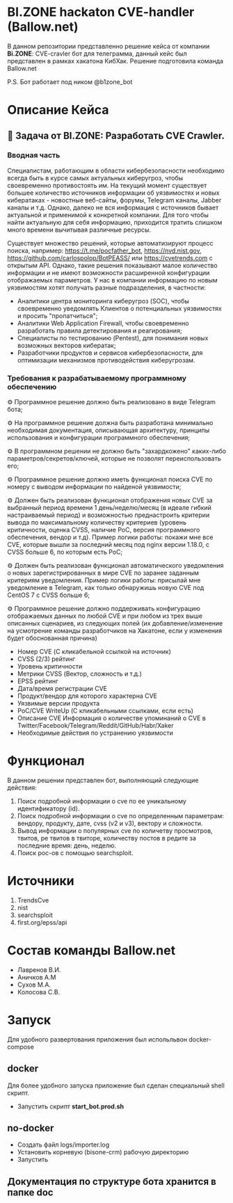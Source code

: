 # BI.ZONE hackaton CVE-handler (Ballow.net)

В данном репозитории представленно решение кейса от компании **Bi.ZONE**: CVE-cravler бот для телеграмма, данный кейс был представлен в рамках хакатона КибХак. Решение подготовила команда Ballow.net

P.S. Бот работает под ником @b1zone_bot

# Описание Кейса

## 🐂  Задача от BI.ZONE: Разработать CVE Crawler.

### Вводная часть

Специалистам, работающим в области кибербезопасности необходимо всегда быть в курсе самых актуальных киберугроз, чтобы своевременно противостоять им. 
На текущий момент существует большее количество источников информации об уязвимостях и новых кибератаках - новостные веб-сайты, форумы, Telegram каналы, Jabber каналы и т.д. Однако, далеко не вся информация с источников бывает актуальной и применимой к конкретной компании. Для того чтобы найти актуальную для себя информацию, приходится тратить слишком много времени вычитывая различные ресурсы.

Существует множество решений, которые автоматизируют процесс поиска, например: https://t.me/pocfather_bot, https://nvd.nist.gov, https://github.com/carlospolop/BotPEASS/ или https://cvetrends.com с открытым API. Однако, такие решения показывают малое количество информации и не имеют возможности расширенной конфигурации отображаемых параметров. 
У нас в компании информацию по новым уязвимостям хотят получать разные подразделения, в частности:
- Аналитики центра мониторинга киберугроз (SOC), чтобы своевременно уведомлять Клиентов о потенциальных уязвимостях и просить "пропатчиться";
- Аналитики Web Application Firewall, чтобы своевременно разработать правила детектирования и реагирования;
- Специалисты по тестированию (Pentest), для понимания новых возможных векторов кибератак;
- Разработчики продуктов и сервисов кибербезопасности, для оптимизации механизмов противодействия киберугрозам.

### Требования к разрабатываемому программному обеспечению

⚙️  Программное решение должно быть реализовано в виде Telegram бота;

⚙️  На программное решение должна быть разработана минимально необходимая документация, описывающая архитектуру, принципы использования и конфигурации программного обеспечения;

⚙️  В программном решении не должно быть "захардкожено" каких-либо параметров/секретов/ключей, которые не позволят переиспользовать его;

⚙️  Программное решение должно иметь функционал поиска CVE по номеру с выводом информации по найденой уязвимости;

⚙️  Должен быть реализован функционал отображения новых CVE за выбранный период времени 1 день/неделю/месяц (в идеале гибкий настраиваемый период) и возможностью преднастроить критерии вывода по максимальному количеству критериев (уровень критичности, оценка CVSS, наличие PoC, версия программного обеспечения, вендор и т.д). Пример логики работы: покажи мне все CVE, которые вышли за последний месяц под nginx версии 1.18.0, с CVSS больше 6, по которым есть PoC;

⚙️  Должен быть реализован функционал автоматического уведомления о новых зарегистрированных в мире CVE  по заранее заданным критериям уведомления. Пример логики работы: присылай мне уведомление в Telegram, как только обнаружишь новую CVE  под CentOS 7 с CVSS больше 6;
 
⚙️  Программное решение должно поддерживать конфигурацию отображаемых данных по любой CVE и при любом из трех выше описанных сценариев, из следующих полей (их добавление/изменение на усмотрение команды разработчиков на Хакатоне, если у изменения будет обоснованная причина)
 - Номер CVE (С кликабельной ссылкой на источник)
 - CVSS (2/3) рейтинг
 - Уровень критичности
 - Метрики CVSS (Вектор, сложность и т.д.)
 - EPSS рейтинг 
 - Дата/время регистрации CVE 
 - Продукт/вендор для которого характерна CVE 
 - Уязвимые версии продукта
 - PoC/CVE WriteUp (С кликабельными ссылками, если есть)
 - Описание CVE
  Информация о количестве упоминаний о CVE в Twitter/Facebook/Telegram/Reddit/GitHub/Habr/Xaker
 - Необходимые действия по устранению уязвимости 

# Функционал

В данном решении представлен бот, выполняющий следующие действия:

1) Поиск подробной информации о cve по ее уникальному идентификатору (id).
2) Поиск подробной информации о cve по определенным параметрам: вендору, продукту, дате, cvss (v2 и v3), вектору и сложности.
3) Вывод информации о популярных cve по количетву просмотров, твитов, ре твитов в твиторе, количеству постов в редите за последние время: день, неделю.
4) Поиск poс-ов с помощью searchsploit.

# Источники

1) TrendsCve
2) nist 
3) searchsploit
4) first.org/epss/api

# Состав команды Ballow.net

- Лавренов В.И.
- Аничков А.М
- Сухов М.А.
- Колосова С.В.

# Запуск
Для удобного развертования приложения был испольльвон docker-compose

## docker

Для более удобного запуска приложение был сделан специальный shell скрипт.

- Запустить скрипт **start_bot.prod.sh**

## no-docker

- Создать файл logs/importer.log
- Установить корневую (bisone-crm) рабочую директорию 
- Запустить

## Документация по структуре бота хранится в папке doc

